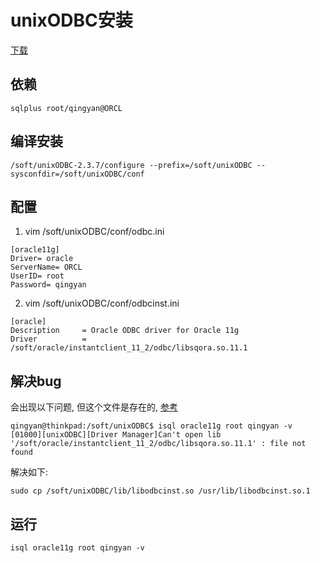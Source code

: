 # unixODBC安装

[下载](ftp://ftp.unixodbc.org/pub/unixODBC/unixODBC-2.3.7.tar.gz)

## 依赖

```shell
sqlplus root/qingyan@ORCL
```

## 编译安装

```shell
/soft/unixODBC-2.3.7/configure --prefix=/soft/unixODBC --sysconfdir=/soft/unixODBC/conf
```

## 配置

1. vim /soft/unixODBC/conf/odbc.ini

```shell
[oracle11g]
Driver= oracle
ServerName= ORCL
UserID= root
Password= qingyan
```

2. vim /soft/unixODBC/conf/odbcinst.ini

```shell
[oracle]
Description     = Oracle ODBC driver for Oracle 11g
Driver          = /soft/oracle/instantclient_11_2/odbc/libsqora.so.11.1
```

## 解决bug

会出现以下问题, 但这个文件是存在的, [参考](https://bbs.csdn.net/topics/390566189)

```shell
qingyan@thinkpad:/soft/unixODBC$ isql oracle11g root qingyan -v
[01000][unixODBC][Driver Manager]Can't open lib '/soft/oracle/instantclient_11_2/odbc/libsqora.so.11.1' : file not found
```

解决如下:

```shell
sudo cp /soft/unixODBC/lib/libodbcinst.so /usr/lib/libodbcinst.so.1
```

## 运行

```shell
isql oracle11g root qingyan -v
```
